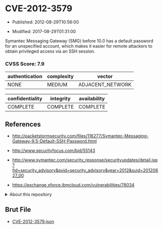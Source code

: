 # CVE-2012-3579

- Published: 2012-08-29T10:56:00

- Modified: 2017-08-29T01:31:00

Symantec Messaging Gateway (SMG) before 10.0 has a default password for an unspecified account, which makes it easier for remote attackers to obtain privileged access via an SSH session.

### CVSS Score: **7.9**

| authentication | complexity | vector |
| --- | --- | --- |
| NONE | MEDIUM | ADJACENT_NETWORK |

| confidentiality | integrity | availability |
| --- | --- | --- |
| COMPLETE | COMPLETE | COMPLETE |

## References

* http://packetstormsecurity.com/files/116277/Symantec-Messaging-Gateway-9.5-Default-SSH-Password.html

* http://www.securityfocus.com/bid/55143

* http://www.symantec.com/security_response/securityupdates/detail.jsp?fid=security_advisory&pvid=security_advisory&year=2012&suid=20120827_00

* https://exchange.xforce.ibmcloud.com/vulnerabilities/78034

<details>
<summary>About this repository</summary> 

  This repository is part of the project [Live Hack CVE](https://github.com/Live-Hack-CVE). Main website can be found [www.live-hack.org](https://www.live-hack.org) 
  
  Made by [Sn0wAlice](https://github.com/Sn0wAlice) for the people that care about security and need to have a feed of the latest CVEs. Hope you enjoy it, don't forget to star the repo and follow me on [Twitter](https://twitter.com/Sn0wAlice) and [Github](https://github.com/Sn0wAlice). And that is my [personnal website](https://www.alice-snow.me/)

  - [Home Page](https://github.com/Live-Hack-CVE)
  - [Framework](https://github.com/Live-Hack-CVE/cve-framework)
  - [CVE database](https://github.com/Live-Hack-CVE/full_database)
  - [Changelog](https://github.com/Live-Hack-CVE/Changelog)
</details>

## Brut File

* [CVE-2012-3579.json](https://raw.githubusercontent.com/Live-Hack-CVE/full_database/main/cves/2012/CVE-2012-3579.json)

